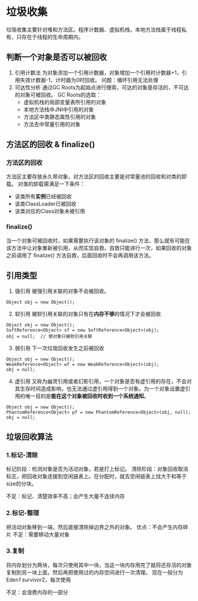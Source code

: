 # 垃圾收集

垃圾收集主要针对堆和方法区。程序计数器、虚拟机栈，本地方法栈属于线程私有，只存在于线程的生命周期内。

## 判断一个对象是否可以被回收
1. 引用计数法
    为对象添加一个引用计数器，对象增加一个引用时计数器+1，引用失效计数器-1，计时器为0时回收。
    问题：循环引用无法处理
2. 可达性分析
    通过GC Roots为起始点进行搜索，可达的对象是存活的，不可达的对象可被回收。
    GC Roots的选取：
    * 虚拟机栈的局部变量表所引用的对象
    * 本地方法栈中JNI中引用的对象
    * 方法区中类静态属性引用的对象
    * 方法去中常量引用的对象

## 方法区的回收 & finalize()

### 方法区的回收
方法区主要存放永久带对象，对方法区的回收主要是对常量池的回收和对类的卸载。
对类的卸载需满足一下条件：
* 该类所有**实例**已经被回收
* 该类ClassLoader已被回收
* 该类对应的Class对象未被引用

### finalize()

当一个对象可被回收时，如果需要执行该对象的 finalize() 方法，那么就有可能在该方法中让对象重新被引用，从而实现自救。自救只能进行一次，如果回收的对象之前调用了 finalize() 方法自救，后面回收时不会再调用该方法。

## 引用类型
1. 强引用
    被强引用关联的对象不会被回收。
```
Object obj = new Object();
```
2. 软引用
    被软引用关联的对象只有在**内存不够**的情况下才会被回收.
```
Object obj = new Object();
SoftReference<Object> sf = new SoftReference<Object>(obj);
obj = null;  // 使对象只被软引用关联
```
3. 弱引用
    下一次垃圾回收发生之前被回收
```
Object obj = new Object();
WeakReference<Object> wf = new WeakReference<Object>(obj);
obj = null;
```
4. 虚引用
    又称为幽灵引用或者幻影引用，一个对象是否有虚引用的存在，不会对其生存时间造成影响，也无法通过虚引用得到一个对象。为一个对象设置虚引用的唯一目的是**能在这个对象被回收时收到一个系统通知**。
```
Object obj = new Object();
PhantomReference<Object> pf = new PhantomReference<Object>(obj, null);
obj = null;
```

## 垃圾回收算法

### 1.标记-清除
标记阶段：检测对象是否为活动对象，若是打上标记。
清除阶段：对象回收取消标志，把回收对象连接到空闲链表上。在分配时，就去空闲链表上找大于和等于size的分块。

不足：标记、清楚效率不高；会产生大量不连续内存

### 2.标记-整理
把活动对象移到一端，然后直接清除掉边界之外的对象。
优点：不会产生内存碎片
不足：需要移动大量对象

### 3.复制
将内存划分为两块，每次只使用其中一块，当这一块内存用完了就将还存活的对象复制到另一块上面，然后再把使用过的内存空间进行一次清理。
现在一般分为 Eden*1 survivor*2，每次使用

不足：会浪费内存的一部分


